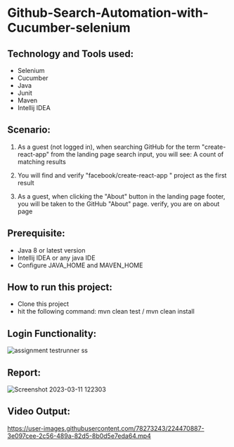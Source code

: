# Github-Search-Automation-with-Cucumber-selenium
## Technology and Tools used:
- Selenium
- Cucumber
- Java
- Junit
- Maven
- Intellij IDEA

## Scenario:
1. As a guest (not logged in), when searching GitHub for the term "create-react-app" from the landing page search input, you will see: A count of matching results

2. You will find and verify "facebook/create-react-app " project as the first result

3. As a guest, when clicking the "About" button in the landing page footer, you will be taken to the GitHub "About" page. verify, you are on about page

## Prerequisite:
- Java 8 or latest version
- Intellij IDEA or any java IDE
- Configure JAVA_HOME and MAVEN_HOME

## How to run this project:
- Clone this project
- hit the following command: mvn clean test / mvn clean install

## Login Functionality:
![assignment testrunner ss](https://user-images.githubusercontent.com/78273243/224470879-671e5e26-7878-4046-8e5b-4160655de6a0.png)

## Report:
![Screenshot 2023-03-11 122303](https://user-images.githubusercontent.com/78273243/224470803-26a86b8b-65b7-4674-ae6e-c5a5789a1ee5.png)
## Video Output:


https://user-images.githubusercontent.com/78273243/224470887-3e097cee-2c56-489a-82d5-8b0d5e7eda64.mp4




